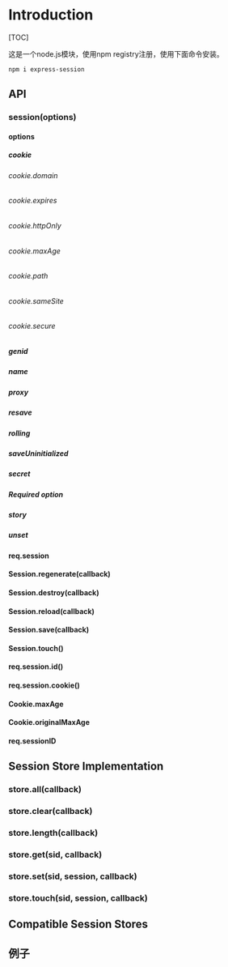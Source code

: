 # Introduction

[TOC]

这是一个node.js模块，使用npm registry注册，使用下面命令安装。

`npm i express-session`

## API

### session(options)

#### options

##### cookie
###### cookie.domain
###### cookie.expires
###### cookie.httpOnly
###### cookie.maxAge
###### cookie.path
###### cookie.sameSite
###### cookie.secure
##### genid
##### name
##### proxy
##### resave
##### rolling
##### saveUninitialized
##### secret
##### Required option
##### story
##### unset
#### req.session
#### Session.regenerate(callback)
#### Session.destroy(callback)
#### Session.reload(callback)
#### Session.save(callback)
#### Session.touch()
#### req.session.id()
#### req.session.cookie()
#### Cookie.maxAge
#### Cookie.originalMaxAge
#### req.sessionID
## Session Store Implementation
### store.all(callback)
### store.clear(callback)
### store.length(callback)
### store.get(sid, callback)
### store.set(sid, session, callback)
### store.touch(sid, session, callback)
## Compatible Session Stores
## 例子